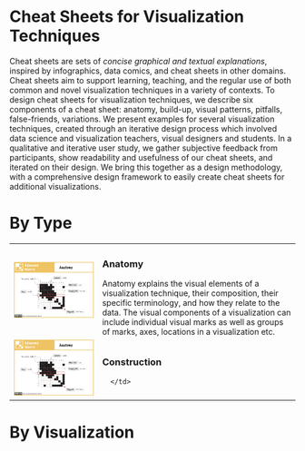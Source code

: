 # Cheat Sheets for Visualization Techniques

Cheat sheets are sets of _concise graphical and textual explanations_, inspired by infographics, data comics, and cheat sheets in other domains. Cheat sheets aim to support learning, teaching, and the regular use of both common and novel visualization techniques in a variety of contexts. To design cheat sheets for visualization techniques, we describe six components of a cheat sheet: anatomy, build-up, visual patterns, pitfalls, false-friends, variations. We present examples for several visualization techniques, created through an iterative design process which involved data science and visualization teachers, visual designers and students. In a qualitative and iterative user study, we gather subjective feedback from participants, show readability and usefulness of our cheat sheets, and iterated on their design. We bring this together as a design methodology, with a comprehensive design framework to easily create cheat sheets for additional visualizations. 

# By Type

<table>
   <tr width="50%">
      <td><img style="margin-right: 10px;" src="figures/anatomy.png"></td>  
      <td>
         <h3>Anatomy</h3> 
     Anatomy explains the visual elements of a visualization technique, their composition, their specific terminology, and how they relate to the data. The visual components of a visualization can include individual visual marks as well as groups of marks, axes, locations in a visualization etc.
      </td>
   </tr>
   <tr>
      <td><img style="width: 200px; margin-right: 10px;" src="figures/anatomy.png"></td>  
      <td>
      <h3>Construction</h3>
      
      </td>
  </tr>
</table>  


# By Visualization
